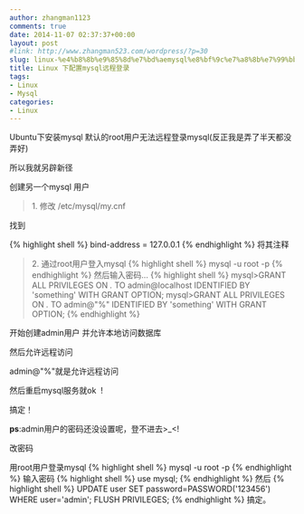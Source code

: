 ```yaml
---
author: zhangman1123
comments: true
date: 2014-11-07 02:37:37+00:00
layout: post
#link: http://www.zhangman523.com/wordpress/?p=30
slug: linux-%e4%b8%8b%e9%85%8d%e7%bd%aemysql%e8%bf%9c%e7%a8%8b%e7%99%bb%e5%bd%95
title: Linux 下配置mysql远程登录
tags:
- Linux
- Mysql
categories:
- Linux
---
```


Ubuntu下安装mysql 默认的root用户无法远程登录mysql(反正我是弄了半天都没弄好)

所以我就另辟新径

创建另一个mysql 用户

>1\. 修改 /etc/mysql/my.cnf

找到 

{% highlight shell %}
bind-address = 127.0.0.1
{% endhighlight %}
将其注释

>2\. 通过root用户登入mysql
{% highlight shell %}
mysql -u root -p
{% endhighlight %}
然后输入密码...
{% highlight shell %}
mysql>GRANT ALL PRIVILEGES ON *.* TO admin@localhost IDENTIFIED BY 'something' WITH GRANT OPTION;
mysql>GRANT ALL PRIVILEGES ON *.* TO admin@"%" IDENTIFIED BY 'something' WITH GRANT OPTION;
{% endhighlight %}

开始创建admin用户 并允许本地访问数据库

然后允许远程访问

admin@"%"就是允许远程访问

然后重启mysql服务就ok  !

搞定！

**ps**:admin用户的密码还没设置呢，登不进去\>\_\<\!

改密码

用root用户登录mysql
{% highlight shell %}
mysql -u root -p
{% endhighlight %}
输入密码
{% highlight shell %}
use mysql;
{% endhighlight %}
然后
{% highlight shell %}
UPDATE user SET password=PASSWORD('123456') WHERE user='admin';
FLUSH PRIVILEGES;
{% endhighlight %}
搞定。
